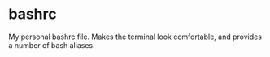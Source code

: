 # bashrc
My personal bashrc file. Makes the terminal look comfortable, and provides a number of bash aliases.

